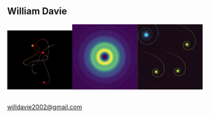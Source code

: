 ## William Davie
<img src="https://github.com/DrDavie1/DrDavie1/blob/main/Images/3body.png" width="30%" height="30%"><img src="https://github.com/DrDavie1/DrDavie1/blob/main/Images/circ2.png" width="30%" height="30%"><img src="https://github.com/DrDavie1/DrDavie1/blob/main/Images/sprialex.png" width="30%" height="30%"> 
##
willdavie2002@gmail.com 
